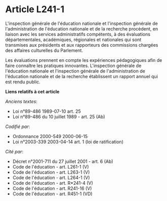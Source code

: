 # Article L241-1

L'inspection générale de l'éducation nationale et l'inspection générale de l'administration de l'éducation nationale et de la
recherche procèdent, en liaison avec les services administratifs compétents, à des évaluations départementales, académiques,
régionales et nationales qui sont transmises aux présidents et aux rapporteurs des commissions chargées des affaires
culturelles du Parlement.

Les évaluations prennent en compte les expériences pédagogiques afin de faire connaître les pratiques innovantes.
L'inspection générale de l'éducation nationale et l'inspection générale de l'administration de l'éducation nationale et de la
recherche établissent un rapport annuel qui est rendu public.

**Liens relatifs à cet article**

_Anciens textes_:

  - Loi n°89-486 1989-07-10 art. 25
  - Loi n°89-486 du 10 juillet 1989 - art. 25 (Ab)

_Codifié par_:

  - Ordonnance 2000-549 2000-06-15
  - Loi n°2003-339 2003-04-14 art. 1 (loi de ratification)

_Cité par_:

  - Décret n°2001-711 du 27 juillet 2001 - art. 6 (Ab)
  - Code de l'éducation - art. L261-1 (V)
  - Code de l'éducation - art. L263-1 (V)
  - Code de l'éducation - art. L264-1 (V)
  - Code de l'éducation - art. R*241-4 (V)
  - Code de l'éducation - art. R241-16 (V)
  - Code de l'éducation - art. R451-1 (VD)
